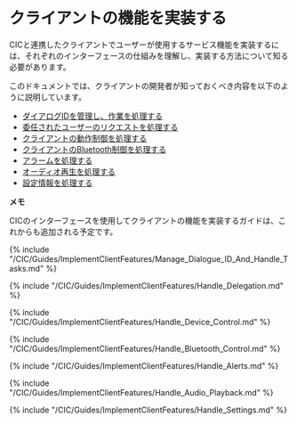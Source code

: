 # クライアントの機能を実装する
CICと連携したクライアントでユーザーが使用するサービス機能を実装するには、それぞれのインターフェースの仕組みを理解し、実装する方法について知る必要があります。

このドキュメントでは、クライアントの開発者が知っておくべき内容を以下のように説明しています。

* [ダイアログIDを管理し、作業を処理する](#ManageDialogueIDAndHandleTasks)
* [委任されたユーザーのリクエストを処理する](#HandleDelegation)
* [クライアントの動作制御を処理する](#HandleDeviceControl)
* [クライアントのBluetooth制御を処理する](#HandleBluetoothControl)
* [アラームを処理する](#HandleAlerts)
* [オーディオ再生を処理する](#HandleAudioPlayback)
* [設定情報を処理する](#HandleSettings)

<div class="note">
<p><strong>メモ</strong></p>
<p>CICのインターフェースを使用してクライアントの機能を実装するガイドは、これからも追加される予定です。</p>
</div>


{% include "/CIC/Guides/ImplementClientFeatures/Manage_Dialogue_ID_And_Handle_Tasks.md" %}

{% include "/CIC/Guides/ImplementClientFeatures/Handle_Delegation.md" %}

{% include "/CIC/Guides/ImplementClientFeatures/Handle_Device_Control.md" %}

{% include "/CIC/Guides/ImplementClientFeatures/Handle_Bluetooth_Control.md" %}

{% include "/CIC/Guides/ImplementClientFeatures/Handle_Alerts.md" %}

{% include "/CIC/Guides/ImplementClientFeatures/Handle_Audio_Playback.md" %}

{% include "/CIC/Guides/ImplementClientFeatures/Handle_Settings.md" %}
